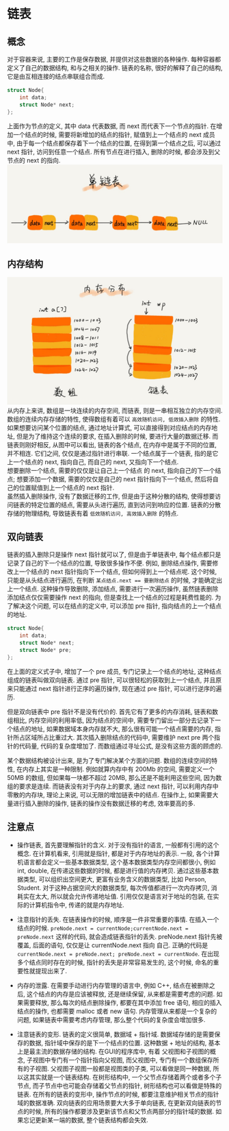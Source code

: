 # 链表

## 概念

对于容器来说, 主要的工作是保存数据, 并提供对这些数据的各种操作. 每种容器都定义了自己的数据结构, 和与之相关的操作. 链表的名称, 很好的解释了自己的结构, 它是由互相连接的结点串联组合而成. 

``` C++
struct Node{
    int data;
    struct Node* next;
};
```

上面作为节点的定义, 其中 data 代表数据, 而 next 而代表下一个节点的指针. 在增加一个结点的时候, 需要将新增加的结点的指针, 赋值到上一个结点的 next 成员中, 由于每一个结点都保存着下一个结点的位置, 在得到第一个结点之后, 可以通过 next 指针, 访问到任意一个结点. 所有节点在进行插入, 删除的时候, 都会涉及到父节点的 next 的指向.
![单链表](img/singleLink.png)

## 内存结构

![链表内存](img/linklist.png)
从内存上来讲, 数组是一块连续的内存空间, 而链表, 则是一串相互独立的内存空间.  
数组的连续内存存储的特性, 使得数组有着可以 `高效随机访问, 低效插入删除` 的特性. 如果想要访问某个位置的结点, 通过地址计算式, 可以直接得到对应结点的内存地址, 但是为了维持这个连续的要求, 在插入删除的时候, 要进行大量的数据迁移. 而链表则刚好相反, 从图中可以看出, 链表的各个结点, 在内存中是属于不同的位置, 并不相连. 它们之间, 仅仅是通过指针进行串联. 一个结点属于一个链表, 指的是它上一个结点的 next, 指向自己, 而自己的 next, 又指向下一个结点.   
想要删除一个结点, 需要的仅仅是让自己上一个结点 的 next, 指向自己的下一个结点; 想要添加一个数据, 需要的仅仅是自己的 next 指针指向下一个结点, 然后将自己的位置赋值到上一个结点的 next 指针.   
虽然插入删除操作, 没有了数据迁移的工作, 但是由于这种分散的结构, 使得想要访问链表的特定位置的结点, 需要从头进行遍历, 直到访问到响应的位置. 链表的分散存储的物理结构, 导致链表有着 `低效随机访问, 高效插入删除` 的特点.

## 双向链表

链表的插入删除只是操作 next 指针就可以了, 但是由于单链表中, 每个结点都只是记录了自己的下一个结点的位置, 导致很多操作不便. 例如, 删除结点操作, 需要修改上一个结点的 next 指针指向下一个结点, 但如何得到上一个结点呢. 这个时候, 只能是从头结点进行遍历, 在判断 `某点结点.next == 要删除结点` 的时候, 才能确定出上一个结点. 这种操作导致删除, 添加结点, 需要进行一次遍历操作, 虽然链表删除添加结点仅仅需要操作 next 的指向, 但是查找上一个结点的过程是耗费性能的. 为了解决这个问题, 可以在结点的定义中, 可以添加 pre 指针, 指向结点的上一个结点的地址.

``` C++
struct Node{
    int data;
    struct Node* next;
    struct Node* pre;
};
```

在上面的定义式子中, 增加了一个 pre 成员, 专门记录上一个结点的地址, 这种结点组成的链表叫做双向链表. 通过 pre 指针, 可以很轻松的获取到上一个结点, 并且原来只能通过 next 指针进行正序的遍历操作, 现在通过 pre 指针, 可以进行逆序的遍历.

但是双向链表中 pre 指针不是没有代价的. 首先它有了更多的内存消耗, 链表和数组相比, 内存空间的利用率低, 因为结点的空间中, 需要专门留出一部分去记录下一个结点的地址, 如果数据域本身内存就不大, 那么很有可能一个结点需要的内存, 指针所占区域所占比重过大. 其次插入删除结点的代码中, 需要维护 next pre 两个指针的代码量, 代码的复杂度增加了. 而数组通过寻址公式, 是没有这些方面的顾虑的.

某个数据结构被设计出来, 是为了专门解决某个方面的问题. 数组的连续空间的特性, 在内存上其实是一种限制. 例如就算内存中有 200Mb 的空间, 需要定义一个 50MB 的数组, 但如果每一块都不超过 20MB, 那么还是不能利用这些空间, 因为数组的要求是连续. 而链表没有对于内存上的要求, 通过 next 指针, 可以利用内存中零散的内存块, 理论上来说, 可以无限的增加链表中的结点. 在操作上, 如果需要大量进行插入删除的操作, 链表的操作没有数据迁移的考虑, 效率要高的多.

## 注意点

* 操作链表, 首先要理解指针的含义. 对于没有指针的语言, 一般都有引用的这个概念. 在计算机看来, 引用就是指针, 都是对于内存地址的表示. 一般, 各个计算机语言都会定义一些基本数据类型, 这个基本数据类型内存空间都很小, 例如 int, double, 在传递这些数据的时候, 都是进行值的内存拷贝. 通过这些基本数据类型, 可以组织出空间更大, 更富有业务含义的数据类型, 比如 Person, Student. 对于这种占据空间大的数据类型, 每次传值都进行一次内存拷贝, 消耗实在太大, 所以就会允许传递地址值. 引用仅仅是语言对于地址的包装, 在实际的计算机指令中, 传递的就是内存地址.

* 注意指针的丢失. 在链表操作的时候, 顺序是一件非常重要的事情. 在插入一个结点的时候. `preNode.next = currentNode;currentNode.next = preNode.next` 这样的代码, 就会造成链表指针的丢失. preNode.next 指针先被覆盖, 后面的语句, 仅仅是让 currentNode.next 指向 自己. 正确的代码是 `currentNode.next = preNode.next; preNode.next = currentNode`. 在出现多个结点同时存在的时候, 指针的丢失是非常容易发生的, 这个时候, 命名的重要性就提现出来了.

* 内存的泄露. 在需要手动进行内存管理的语言中, 例如 C++, 结点在被删除之后, 这个结点的内存是应该被释放, 还是继续保留, 从来都是需要考虑的问题. 如果需要释放, 那么每次的结点删除操作, 都要在其中添加 free 语句, 相应的插入结点的操作, 也都需要 malloc 或者 new 语句. 内存管理从来都是一个复杂的问题, 如果链表中需要考虑内存管理, 那么整个代码的复杂度会增加很多.

* 注意链表的变形. 链表的定义很简单, 数据域 + 指针域. 数据域存储的是需要保存的数据, 指针域中保存的是下一个结点的位置.
这种数据 + 地址的结构, 基本上是最主流的数据存储的结构. 在GUI的程序库中, 有着 父视图和子视图的概念, 子视图中专门有一个指针指向父视图, 而父视图中, 专门有一个数组保存所有的子视图. 父视图子视图一般都是视图类的子类, 可以看做是同一种数据, 所以这其实就是一个链表结构. 在树形结构中, 一个父节点存储着两个或者多个子节点, 而子节点中也可能会存储着父节点的指针, 树形结构也可以看做是特殊的链表. 在所有的链表的变形中, 操作节点的时候, 都要注意维护相关节点的指针域的数据准确. 双向链表的应用场景要大大多于单向链表, 在更新双向链表的节点的时候, 所有的操作都要涉及更新该节点和父节点两部分的指针域的数据. 如果忘记更新某一端的数据, 整个链表结构都会失效.

